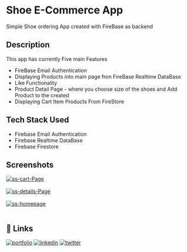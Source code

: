 # Shoe E-Commerce App

Simple Shoe ordering App created with FireBase as backend

## Description

This app has currently Five main Features

* FireBase Email Authentication
* Displaying Products into main page fron FireBase Realtime DataBase
* Like Functionality
* Product Detail Page - where you choose size of the shoes and Add Product to the created
* Displaying Cart Item Products From FireStore

## Tech Stack Used

* Firebase Email Authentication
* Firebase Realtime DataBase
* Firebase Firestore

## Screenshots

<a href="https://postimg.cc/N9NXKkbC" target="_blank"><img src="https://i.postimg.cc/VvwWH7tw/ss-cart-Page.png" alt="ss-cart-Page"/></a><br/><br/>
<a href="https://postimg.cc/6Tnw5p3n" target="_blank"><img src="https://i.postimg.cc/VsHNgSPG/ss-details-Page.png" alt="ss-details-Page"/></a><br/><br/>
<a href="https://postimg.cc/XBf02QhQ" target="_blank"><img src="https://i.postimg.cc/KjVv8W5S/ss-homepage.png" alt="ss-homepage"/></a><br/><br/>

## 🔗 Links
[![portfolio](https://img.shields.io/badge/my_GitHUb-000?style=for-the-badge&logo=ko-fi&logoColor=white)](https://github.com/dszvivian/)
[![linkedin](https://img.shields.io/badge/linkedin-0A66C2?style=for-the-badge&logo=linkedin&logoColor=white)](https://www.linkedin.com/in/vivian-d-souza-0311571ba/)
[![twitter](https://img.shields.io/badge/twitter-1DA1F2?style=for-the-badge&logo=twitter&logoColor=white)](https://twitter.com/dszvivian)

